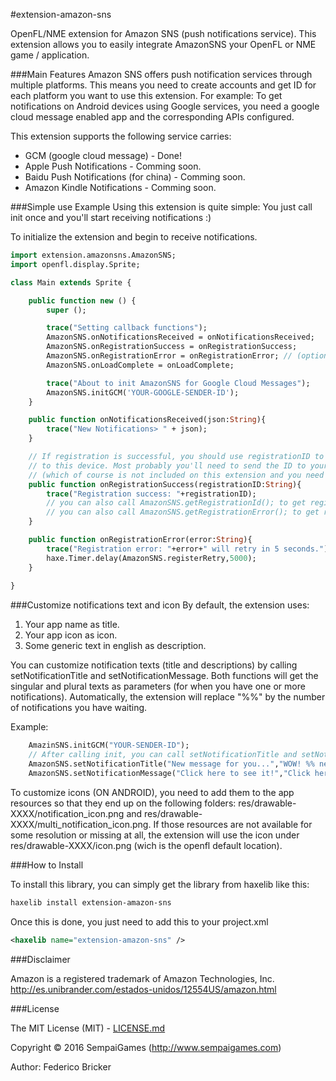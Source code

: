 #extension-amazon-sns

OpenFL/NME extension for Amazon SNS (push notifications service).
This extension allows you to easily integrate AmazonSNS your OpenFL or NME game / application.

###Main Features
Amazon SNS offers push notification services through multiple platforms. This means you need to create accounts and get ID for each platform you want to use this extension.
For example: To get notifications on Android devices using Google services, you need a google cloud message enabled app and the corresponding APIs configured.

This extension supports the following service carries:
 
* GCM (google cloud message) - Done!
* Apple Push Notifications - Comming soon.
* Baidu Push Notifications (for china) - Comming soon.
* Amazon Kindle Notifications - Comming soon.

###Simple use Example
Using this extension is quite simple:
You just call init once and you'll start receiving notifications :)

To initialize the extension and begin to receive notifications.

```haxe
import extension.amazonsns.AmazonSNS;
import openfl.display.Sprite;

class Main extends Sprite {

	public function new () {
		super ();

		trace("Setting callback functions");
		AmazonSNS.onNotificationsReceived = onNotificationsReceived;
		AmazonSNS.onRegistrationSuccess = onRegistrationSuccess;
		AmazonSNS.onRegistrationError = onRegistrationError; // (optional)
		AmazonSNS.onLoadComplete = onLoadComplete;

		trace("About to init AmazonSNS for Google Cloud Messages");
		AmazonSNS.initGCM('YOUR-GOOGLE-SENDER-ID');
	}

	public function onNotificationsReceived(json:String){
		trace("New Notifications> " + json);
	}

	// If registration is successful, you should use registrationID to send notifications
	// to this device. Most probably you'll need to send the ID to your server APP
	// (which of course is not included on this extension and you need to do it all by yourself)
	public function onRegistrationSuccess(registrationID:String){
		trace("Registration success: "+registrationID);
		// you can also call AmazonSNS.getRegistrationId(); to get registrationID at any time.
		// you can also call AmazonSNS.getRegistrationError(); to get registrationErrors at any time.
	}

	public function onRegistrationError(error:String){
		trace("Registration error: "+error+" will retry in 5 seconds.");
		haxe.Timer.delay(AmazonSNS.registerRetry,5000);
	}
	
}
```
###Customize notifications text and icon
By default, the extension uses:
1) Your app name as title.
2) Your app icon as icon.
3) Some generic text in english as description.

You can customize notification texts (title and descriptions) by calling setNotificationTitle and setNotificationMessage. Both functions will get the singular and plural texts as parameters (for when you have one or more notifications). Automatically, the extension will replace "%%" by the number of notifications you have waiting.

Example:
```haxe
	AmazinSNS.initGCM("YOUR-SENDER-ID");
	// After calling init, you can call setNotificationTitle and setNotificationMessage;
	AmazonSNS.setNotificationTitle("New message for you...","WOW! %% new messages waiting");
	AmazonSNS.setNotificationMessage("Click here to see it!","Click here to see %% messages...");
```

To customize icons (ON ANDROID), you need to add them to the app resources so that they end up on the following folders: res/drawable-XXXX/notification_icon.png and res/drawable-XXXX/multi_notification_icon.png.
If those resources are not available for some resolution or missing at all, the extension will use the icon under res/drawable-XXXX/icon.png (wich is the openfl default location).


###How to Install

To install this library, you can simply get the library from haxelib like this:
```bash
haxelib install extension-amazon-sns
```

Once this is done, you just need to add this to your project.xml
```xml
<haxelib name="extension-amazon-sns" />
```

###Disclaimer

Amazon is a registered trademark of Amazon Technologies, Inc.
http://es.unibrander.com/estados-unidos/12554US/amazon.html

###License

The MIT License (MIT) - [LICENSE.md](LICENSE.md)

Copyright &copy; 2016 SempaiGames (http://www.sempaigames.com)

Author: Federico Bricker
